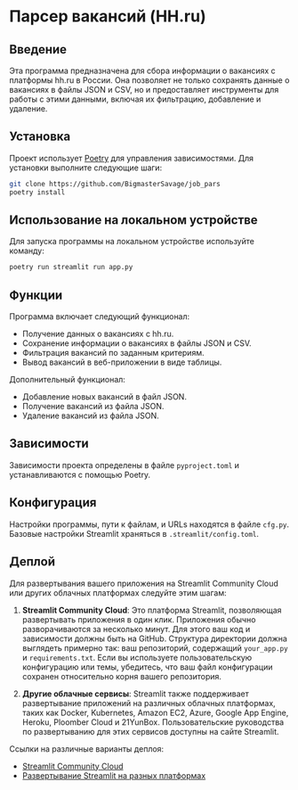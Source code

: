 # Парсер вакансий (HH.ru)

## Введение
Эта программа предназначена для сбора информации о вакансиях с платформы hh.ru в России. Она позволяет не только сохранять данные о вакансиях в файлы JSON и CSV, но и предоставляет инструменты для работы с этими данными, включая их фильтрацию, добавление и удаление.

## Установка

Проект использует [Poetry](https://python-poetry.org/) для управления зависимостями. Для установки выполните следующие шаги:
```bash
git clone https://github.com/BigmasterSavage/job_pars
poetry install
```

## Использование на локальном устройстве

Для запуска программы на локальном устройстве используйте команду:
```bash
poetry run streamlit run app.py
```

## Функции

Программа включает следующий функционал:
- Получение данных о вакансиях с hh.ru.
- Сохранение информации о вакансиях в файлы JSON и CSV.
- Фильтрация вакансий по заданным критериям.
- Вывод вакансий в веб-приложении в виде таблицы.

Дополнительный функционал:
- Добавление новых вакансий в файл JSON.
- Получение вакансий из файла JSON.
- Удаление вакансий из файла JSON.

## Зависимости

Зависимости проекта определены в файле `pyproject.toml` и устанавливаются с помощью Poetry.

## Конфигурация

Настройки программы, пути к файлам, и URLs находятся в файле `cfg.py`.  
Базовые настройки Streamlit храняться в `.streamlit/config.toml`.

## Деплой

Для развертывания вашего приложения на Streamlit Community Cloud или других облачных платформах следуйте этим шагам:

1. **Streamlit Community Cloud**: Это платформа Streamlit, позволяющая развертывать приложения в один клик. Приложения обычно разворачиваются за несколько минут. Для этого ваш код и зависимости должны быть на GitHub. Структура директории должна выглядеть примерно так: ваш репозиторий, содержащий `your_app.py` и `requirements.txt`. Если вы используете пользовательскую конфигурацию или темы, убедитесь, что ваш файл конфигурации сохранен относительно корня вашего репозитория.

2. **Другие облачные сервисы**: Streamlit также поддерживает развертывание приложений на различных облачных платформах, таких как Docker, Kubernetes, Amazon EC2, Azure, Google App Engine, Heroku, Ploomber Cloud и 21YunBox. Пользовательские руководства по развертыванию для этих сервисов доступны на сайте Streamlit.

Ссылки на различные варианты деплоя:
- [Streamlit Community Cloud](https://docs.streamlit.io/streamlit-community-cloud/deploy-your-app)
- [Развертывание Streamlit на разных платформах](https://docs.streamlit.io/knowledge-base/tutorials/deploy)